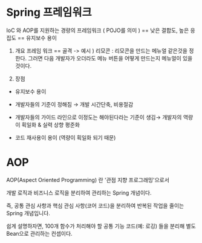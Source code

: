 # Spring 프레임워크
 IoC 와 AOP를 지원하는 경량의 프레임워크 ( POJO를 의미 ) == 낮은 결합도, 높은 응집도 == 유지보수 용이
1. 개요
프레임 워크 == 골격 
-> 예시 ) 리모콘 : 리모콘을 만드는 메뉴얼 같은것을 정한다. 그러면 다음 개발자가 오더라도 메뉴 버튼을  어떻게 만드는지 메뉴얼이 있을 것이다.

2. 장점 <br/>
* 유지보수 용이 

* 개발자들의 기준이 정해짐 → 개발 시간단축, 비용절감 

* 개발자들의 가이드 라인으로 이정도는 해야된다라는 기준이 생김→ 개발자의 역량이 획일화 & 실력 상향 평준화 

* 코드 재사용이 용이 (역량이 획일화 되기 때문)


# AOP 
AOP(Aspect Oriented Programming) 란 '관점 지향 프로그래밍'으로서 

개발 로직과 비즈니스 로직을 분리하여 관리하는 Spring 개념이다. 

즉, 공통 관심 사항과 핵심 관심 사항(코어 코드)을 분리하여 반복된 작업을 줄이는 Spring 개념입니다.

쉽게 설명하자면, 100개 함수가 처리해야 할 공통 기능 코드(예: 로깅) 들을 분리해 별도 Bean으로 관리하는 컨셉이다.
